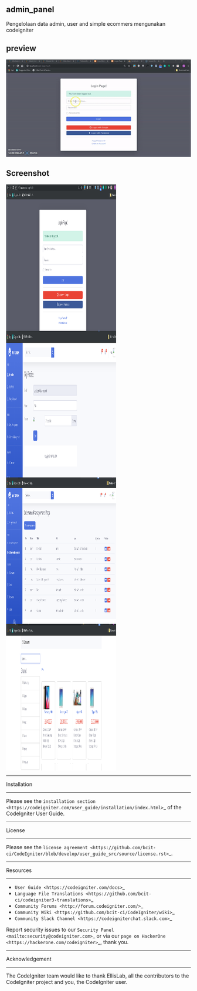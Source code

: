 ## admin_panel
Pengelolaan data admin, user and  simple ecommers mengunakan codeigniter

## preview
![Mamiclone Demo](ezgif.com-resize.gif)
## Screenshot
<p>
<img align="left" src="https://github.com/muhrifai7/admin_panel/blob/master/assets/images/register.png" width="300" height="400"  />
<img align="center" src="https://github.com/muhrifai7/admin_panel/blob/master/assets/images/phpdasboard.png" width="300" height="400" />
<img align="left" src="https://github.com/muhrifai7/admin_panel/blob/master/assets/images/submenu.png" width="300" height="400" />
<img align="center" src="https://github.com/muhrifai7/admin_panel/blob/master/assets/images/ecommers.png" width="300" height="400" />
</p>

************
Installation
************

Please see the `installation section <https://codeigniter.com/user_guide/installation/index.html>`_
of the CodeIgniter User Guide.

*******
License
*******

Please see the `license
agreement <https://github.com/bcit-ci/CodeIgniter/blob/develop/user_guide_src/source/license.rst>`_.

*********
Resources
*********

-  `User Guide <https://codeigniter.com/docs>`_
-  `Language File Translations <https://github.com/bcit-ci/codeigniter3-translations>`_
-  `Community Forums <http://forum.codeigniter.com/>`_
-  `Community Wiki <https://github.com/bcit-ci/CodeIgniter/wiki>`_
-  `Community Slack Channel <https://codeigniterchat.slack.com>`_

Report security issues to our `Security Panel <mailto:security@codeigniter.com>`_
or via our `page on HackerOne <https://hackerone.com/codeigniter>`_, thank you.

***************
Acknowledgement
***************

The CodeIgniter team would like to thank EllisLab, all the
contributors to the CodeIgniter project and you, the CodeIgniter user.
